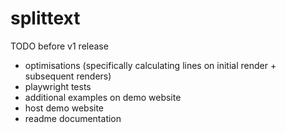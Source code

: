 # splittext

TODO before v1 release

- optimisations (specifically calculating lines on initial render + subsequent renders)
- playwright tests
- additional examples on demo website
- host demo website
- readme documentation

